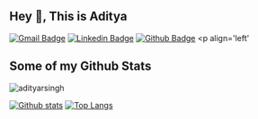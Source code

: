 ## Hey 👋, This is Aditya
[![Gmail Badge](https://img.shields.io/badge/-adityarsingh70@gmail.com-c14438?style=flat&logo=Gmail&logoColor=white&link=mailto:adityarsingh70@gmail.com)](mailto:adityarsingh70@gmail.com) 
[![Linkedin Badge](https://img.shields.io/badge/-adityarsingh70-0072b1?style=flat&logo=Linkedin&logoColor=white&link=https://www.linkedin.com/in/adityarsingh70/)](https://www.linkedin.com/in/adityarsingh70/) [![Github Badge](https://img.shields.io/badge/-adityarsingh-grey?style=flat&logo=github&logoColor=white&link=https://github.com/adityarsingh/)](https://www.github.com/adityarsingh/) <p align='left'</p>
## Some of my Github Stats
<p align=left> <img src=https://komarev.com/ghpvc/?username=adityarsingh alt=adityarsingh /> </p>

[![Github stats](https://github-readme-stats.vercel.app/api?username=adityarsingh&show_icons=true&include_all_commits=true)](https://github.com/adityarsingh/github-readme-stats)
[![Top Langs](https://github-readme-stats.vercel.app/api/top-langs/?username=adityarsingh&layout=compact)](https://github.com/adityarsingh/github-readme-stats)
